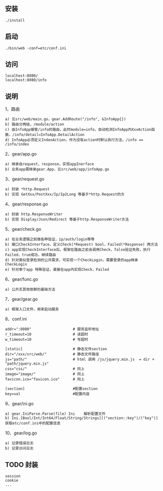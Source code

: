 ## 安装
```
./install
```

## 启动
```
./bin/web -conf=etc/conf.ini
```

## 访问
```
localhost:8080/
localhost:8080/info
```

## 说明
1、路由
```
a) 见src/web/main.go，gear.AddRoute("/info", &InfoApp{})
b) 路由分两级，/module/action
c) 由InfoApp接管/info的路由，此时module=info，自动检测InfoApp内XxxAction函数，/info/detail=InfoApp.DetailAction
d) InfoApp必须定义IndexAction，作为没有action时默认执行方法，/info == /info/index
```

2、gear/app.go
```
a) 继承自request，response，实现appInerface
b) 业务app需继承gear.App，见src/web/app/infoApp.go
```

3、gear/request.go
```
a) 封装 *http.Request
b) 实现 GetXxx/PostXxx/Ip/Ip2Long 等基于*http.Request的方
```

4、gear/response.go
```
a) 封装 http.ResponseWriter
b) 实现 Display/Json/Redirect 等基于http.ResponseWriter方法
```

5、gear/check.go
```
a) 在业务逻辑之前做各种验证，ip/auth/login等等
b) 接口CheckInterface，定义Check(*Request) bool，Failed(*Response) 两方法
c) app实现CheckInterface后，框架在路由之前会调用Check，false验证失败，执行Failed，true成功，继续路由
d) 针对类似登录检测的公共需求，可实现一个CheckLogin，需要登录的app继承CheckLogin
e) 针对单个app 特殊验证，直接在app内实现Check，Failed
```

6、gear/func.go
```
a) 公共无其他依赖的基础方法
```

7、gear/gear.go
```
a) 框架入口文件，用来启动服务
```

8、conf.ini
```
addr=":8080"                   # 服务监听地址
r_timeout=10                   # 读超时
w_timeout=10                   # 写超时

[static]                       # 静态文件section
dir="/xxx/src/web/"            # 静态文件路径
js="path/"                     # html 调用 /js/jquery.min.js  = dir + "path/jquery.min.js"
css="css/"                     # 同上
image="image/"                 # 同上
favicon.ico="favicon.ico"      # 同上

[section]                      #配置section
key=val                        #配置内容
```

9、gear/ini.go
```
a) gear.IniParse.Parse(file) Ini    解析配置文件
b) Ini.[Bool/Int/Int64/Float/String/Strings][("section::key")/("key")]     获取etc/conf.ini中的配置信息
```

10、gear/log.go
```
a) 记录错误日志
b) 记录访问日志
```

## TODO 封装
```
session
cookie
...
```
